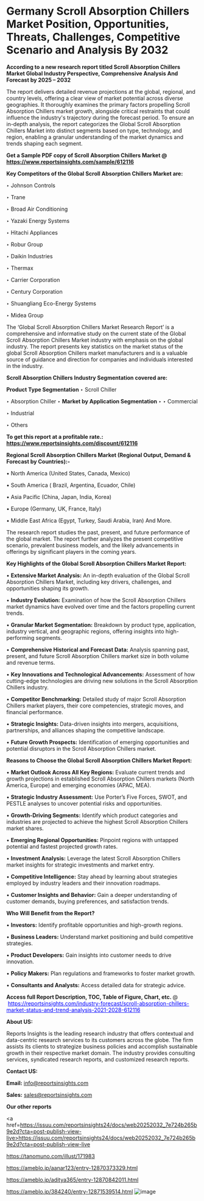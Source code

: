 # Germany Scroll Absorption Chillers Market Position, Opportunities, Threats, Challenges, Competitive Scenario and Analysis By 2032

<strong>According to a new research report titled Scroll Absorption Chillers Market Global Industry Perspective, Comprehensive Analysis And Forecast by 2025 – 2032</strong>

The report delivers detailed revenue projections at the global, regional, and country levels, offering a clear view of market potential across diverse geographies. It thoroughly examines the primary factors propelling Scroll Absorption Chillers market growth, alongside critical restraints that could influence the industry's trajectory during the forecast period. To ensure an in-depth analysis, the report categorizes the Global Scroll Absorption Chillers Market into distinct segments based on type, technology, and region, enabling a granular understanding of the market dynamics and trends shaping each segment.

<strong>Get a Sample PDF copy of Scroll Absorption Chillers Market </strong><strong>@<a href=https://www.reportsinsights.com/sample/612116 style=color:#0000ff;> https://www.reportsinsights.com/sample/612116</a></strong></font>

<strong>Key Competitors of the Global Scroll Absorption Chillers Market are:</strong>

‣ Johnson Controls

‣ Trane

‣ Broad Air Conditioning

‣ Yazaki Energy Systems

‣ Hitachi Appliances

‣ Robur Group

‣ Daikin Industries

‣ Thermax

‣ Carrier Corporation

‣ Century Corporation

‣ Shuangliang Eco-Energy Systems

‣ Midea Group

The ‘Global Scroll Absorption Chillers Market Research Report’ is a comprehensive and informative study on the current state of the Global Scroll Absorption Chillers Market industry with emphasis on the global industry. The report presents key statistics on the market status of the global Scroll Absorption Chillers market manufacturers and is a valuable source of guidance and direction for companies and individuals interested in the industry.

<strong>Scroll Absorption Chillers Industry Segmentation covered are:</strong>

<strong>Product Type Segmentation</strong>
‣
Scroll Chiller

‣ Absorption Chiller
‣ 
<strong>Market by Application Segmentation</strong>
‣
‣  Commercial

‣ Industrial

‣ Others

<strong>To get this report at a profitable rate.: <a href=https://www.reportsinsights.com/discount/612116 style=color:#0000ff;>https://www.reportsinsights.com/discount/612116</a></strong></font>

<strong>Regional Scroll Absorption Chillers Market (Regional Output, Demand &amp; Forecast by Countries):-</strong>

• North America (United States, Canada, Mexico)

• South America ( Brazil, Argentina, Ecuador, Chile)

• Asia Pacific (China, Japan, India, Korea)

• Europe (Germany, UK, France, Italy)

• Middle East Africa (Egypt, Turkey, Saudi Arabia, Iran) And More.

The research report studies the past, present, and future performance of the global market. The report further analyzes the present competitive scenario, prevalent business models, and the likely advancements in offerings by significant players in the coming years.

<strong>Key Highlights of the Global Scroll Absorption Chillers Market Report:</strong>

• <strong>Extensive Market Analysis:</strong> An in-depth evaluation of the Global Scroll Absorption Chillers Market, including key drivers, challenges, and opportunities shaping its growth.

• <strong>Industry Evolution:</strong> Examination of how the Scroll Absorption Chillers market dynamics have evolved over time and the factors propelling current trends.

• <strong>Granular Market Segmentation:</strong> Breakdown by product type, application, industry vertical, and geographic regions, offering insights into high-performing segments.

• <strong>Comprehensive Historical and Forecast Data:</strong> Analysis spanning past, present, and future Scroll Absorption Chillers market size in both volume and revenue terms.

• <strong>Key Innovations and Technological Advancements:</strong> Assessment of how cutting-edge technologies are driving new solutions in the Scroll Absorption Chillers industry.

• <strong>Competitor Benchmarking:</strong> Detailed study of major Scroll Absorption Chillers market players, their core competencies, strategic moves, and financial performance.

• <strong>Strategic Insights:</strong> Data-driven insights into mergers, acquisitions, partnerships, and alliances shaping the competitive landscape.

• <strong>Future Growth Prospects:</strong> Identification of emerging opportunities and potential disruptors in the Scroll Absorption Chillers market.

<strong>Reasons to Choose the Global Scroll Absorption Chillers Market Report:</strong>

• <strong>Market Outlook Across All Key Regions:</strong> Evaluate current trends and growth projections in established Scroll Absorption Chillers markets (North America, Europe) and emerging economies (APAC, MEA).

• <strong>Strategic Industry Assessment:</strong> Use Porter’s Five Forces, SWOT, and PESTLE analyses to uncover potential risks and opportunities.

• <strong>Growth-Driving Segments:</strong> Identify which product categories and industries are projected to achieve the highest Scroll Absorption Chillers market shares.

• <strong>Emerging Regional Opportunities:</strong> Pinpoint regions with untapped potential and fastest projected growth rates.

• <strong>Investment Analysis:</strong> Leverage the latest Scroll Absorption Chillers market insights for strategic investments and market entry.

• <strong>Competitive Intelligence:</strong> Stay ahead by learning about strategies employed by industry leaders and their innovation roadmaps.

• <strong>Customer Insights and Behavior:</strong> Gain a deeper understanding of customer demands, buying preferences, and satisfaction trends.

<strong>Who Will Benefit from the Report?</strong>

• <strong>Investors:</strong> Identify profitable opportunities and high-growth regions.

• <strong>Business Leaders:</strong> Understand market positioning and build competitive strategies.

• <strong>Product Developers:</strong> Gain insights into customer needs to drive innovation.

• <strong>Policy Makers:</strong> Plan regulations and frameworks to foster market growth.

• <strong>Consultants and Analysts:</strong> Access detailed data for strategic advice.
</ul>
<strong>Access full Report Description, TOC, Table of Figure, Chart, etc. </strong>@  <a href=https://reportsinsights.com/industry-forecast/scroll-absorption-chillers-market-status-and-trend-analysis-2021-2028-612116 style=color:#0000ff;>https://reportsinsights.com/industry-forecast/scroll-absorption-chillers-market-status-and-trend-analysis-2021-2028-612116</a></font>

<strong><strong>About US</strong>:</strong>

Reports Insights is the leading research industry that offers contextual and data-centric research services to its customers across the globe. The firm assists its clients to strategize business policies and accomplish sustainable growth in their respective market domain. The industry provides consulting services, syndicated research reports, and customized research reports.

<strong>Contact US:</strong>

<p class=""""><b>Email:</b> <a href=mailto:info@reportsinsights.com>info@reportsinsights.com</a></p>
<p class=""""><b>Sales:</b> <a href=mailto:sales@reportsinsights.com>sales@reportsinsights.com</a></p>

<strong>Our other reports</strong>

<a href=https://issuu.com/reportsinsights24/docs/web20252032_7e724b265b9e2d?cta=post-publish-view-live>https://issuu.com/reportsinsights24/docs/web20252032_7e724b265b9e2d?cta=post-publish-view-live</a>

<a href=https://tanomuno.com/illust/171983>https://tanomuno.com/illust/171983</a>

<a href=https://ameblo.jp/aanar123/entry-12870373329.html>https://ameblo.jp/aanar123/entry-12870373329.html</a>

<a href=https://ameblo.jp/aditya365/entry-12870842011.html>https://ameblo.jp/aditya365/entry-12870842011.html</a>

<a href=https://ameblo.jp/384240/entry-12871539514.html>https://ameblo.jp/384240/entry-12871539514.html</a>
![image](https://github.com/user-attachments/assets/0bcb15a5-29d4-4618-8e7e-e479502a0087)
